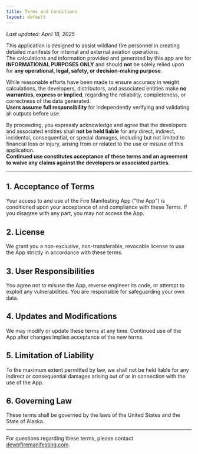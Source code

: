 ```yaml
---
title: Terms and Conditions
layout: default
---
```

*Last updated: April 18, 2025*

This application is designed to assist wildland fire personnel in creating detailed manifests for internal and external aviation operations.  
The calculations and information provided and generated by this app are for **INFORMATIONAL PURPOSES ONLY** and should **not** be solely relied upon for **any operational, legal, safety, or decision-making purpose**.

While reasonable efforts have been made to ensure accuracy in weight calculations, the developers, distributors, and associated entities make **no warranties, express or implied**, regarding the reliability, completeness, or correctness of the data generated.  
**Users assume full responsibility** for independently verifying and validating all outputs before use.

By proceeding, you expressly acknowledge and agree that the developers and associated entities shall **not be held liable** for any direct, indirect, incidental, consequential, or special damages, including but not limited to financial loss or injury, arising from or related to the use or misuse of this application.  
**Continued use constitutes acceptance of these terms and an agreement to waive any claims against the developers or associated parties.**

---

## 1. Acceptance of Terms

Your access to and use of the Fire Manifesting App ("the App") is conditioned upon your acceptance of and compliance with these Terms. If you disagree with any part, you may not access the App.

## 2. License

We grant you a non-exclusive, non-transferable, revocable license to use the App strictly in accordance with these terms.

## 3. User Responsibilities

You agree not to misuse the App, reverse engineer its code, or attempt to exploit any vulnerabilities. You are responsible for safeguarding your own data.

## 4. Updates and Modifications

We may modify or update these terms at any time. Continued use of the App after changes implies acceptance of the new terms.

## 5. Limitation of Liability

To the maximum extent permitted by law, we shall not be held liable for any indirect or consequential damages arising out of or in connection with the use of the App.

## 6. Governing Law

These terms shall be governed by the laws of the United States and the State of Alaska.

---

For questions regarding these terms, please contact [dev@firemanifesting.com](mailto:dev@firemanifesting.com).
